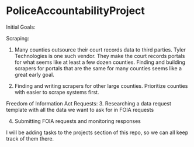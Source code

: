 # PoliceAccountabilityProject

Initial Goals:

Scraping:
1. Many counties outsource their court records data to third parties. Tyler Technologies is one such vendor. They make the court records portals for what seems like at least a few dozen counties. Finding and building scrapers for portals that are the same for many counties seems like a great early goal. 

2. Finding and writing scrapers for other large counties. Prioritize counties with easier to scrape systems first. 

Freedom of Information Act Requests:
3. Researching a data request template with all the data we want to ask for in FOIA requests

4. Submitting FOIA requests and monitoring responses


I will be adding tasks to the projects section of this repo, so we can all keep track of them there.

